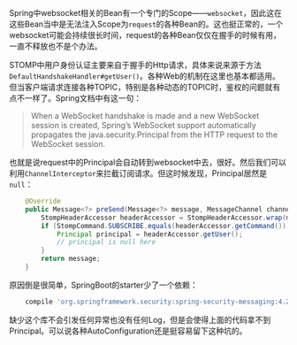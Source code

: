 Spring中websocket相关的Bean有一个专门的Scope——`websocket`，因此这在这些Bean当中是无法注入Scope为`request`的各种Bean的。这也挺正常的，一个websocket可能会持续很长时间，request的各种Bean仅仅在握手的时候有用，一直不释放也不是个办法。

STOMP中用户身份认证主要来自于握手的Http请求，具体来说来源于方法`DefaultHandshakeHandler#getUser()`。各种Web的机制在这里也基本都适用。但当客户端请求连接各种TOPIC，特别是各种动态的TOPIC时，鉴权的问题就有点不一样了。Spring文档中有这一句：

> When a WebSocket handshake is made and a new WebSocket session is created, Spring’s WebSocket support automatically propagates the java.security.Principal from the HTTP request to the WebSocket session.

也就是说request中的Principal会自动转到websocket中去，很好。然后我们可以利用`ChannelInterceptor`来拦截订阅请求。但这时候发现，Principal居然是`null`：

```java
    @Override
    public Message<?> preSend(Message<?> message, MessageChannel channel) {
        StompHeaderAccessor headerAccessor = StompHeaderAccessor.wrap(message);
        if (StompCommand.SUBSCRIBE.equals(headerAccessor.getCommand())) {
            Principal principal = headerAccessor.getUser();
            // principal is null here
        }
        return message;
    }
```

原因倒是很简单，SpringBoot的starter少了一个依赖：

```groovy
    compile 'org.springframework.security:spring-security-messaging:4.2.2.RELEASE'
```

缺少这个库不会引发任何异常也没有任何Log，但是会使得上面的代码拿不到Principal。可以说各种AutoConfiguration还是挺容易留下这种坑的。